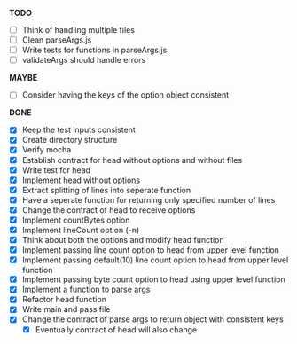 **TODO**
- [ ] Think of handling multiple files
- [ ] Clean parseArgs.js 
- [ ] Write tests for functions in parseArgs.js
- [ ] validateArgs should handle errors

**MAYBE**
- [ ] Consider having the keys of the option object consistent

**DONE**

- [x] Keep the test inputs consistent
- [x] Create directory structure
- [x] Verify mocha
- [x] Establish contract for head without options and without files
- [x] Write test for head
- [x] Implement head without options
- [x] Extract splitting of lines into seperate function
- [x] Have a seperate function for returning only specified number of lines 
- [x] Change the contract of head to receive options
- [x] Implement countBytes option
- [x] Implement lineCount option (-n)
- [x] Think about both the options and modify head function
- [x] Implement passing line count option to head from upper level function
- [x] Implement passing default(10) line count option to head from upper level function
- [x] Implement passing byte count option to head using upper level function
- [x] Implement a function to parse args
- [x] Refactor head function
- [x] Write main and pass file
- [x] Change the contract of parse args to return object with consistent keys
  - [x] Eventually contract of head will also change 
